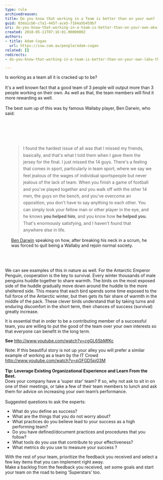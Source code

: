 ```yaml
---
type: rule
archivedreason: 
title: Do you know that working in a Team is better than on your own? (aka The Ben Darwin Rule)
guid: 03da1cb6-c7a1-445f-ace5-7164a5b459b7
uri: do-you-know-that-working-in-a-team-is-better-than-on-your-own-aka-the-ben-darwin-rule
created: 2010-05-11T07:16:01.0000000Z
authors:
- title: Adam Cogan
  url: https://ssw.com.au/people/adam-cogan
related: []
redirects:
- do-you-know-that-working-in-a-team-is-better-than-on-your-own-(aka-the-ben-darwin-rule)

---
```



Is working as a team all it is cracked up to be?<br>
<br>
It's a well known fact that a good team of 3 people will output more than&#160;3 people working on their own. As well as that, the team members will&#160;find it more rewarding as well.<br>
&#160;<br>
The best sum up of this was by famous Wallaby player, Ben Darwin, who said&#58; 

<br><excerpt class='endintro'></excerpt><br>
  <div class="quote" style="padding-bottom&#58;20px;padding-left&#58;20px;padding-right&#58;20px;padding-top&#58;20px;">
    <blockquote style="line-height&#58;1.6;">I found the hardest issue of all was that I missed my friends, basically, and that's what I told them when I gave them the jersey for the final. I just missed the&#160;14 guys. There's a feeling that comes in sport, particularly in team sport, where we say we feel jealous of the wages of individual sportspeople but never jealous of the lack of team. When you finish a game of football and you've played together and you walk off with the other 14 men, the guys on the bench, and you've overcome an opposition, you don't have to say anything to each other. You can simply look your fellow man or other player in the eye, and he knows <strong>you helped him</strong>, and you know how <strong>he helped you</strong>. That's enormously satisfying, and I haven't found that anywhere else in life.</blockquote>
    <img alt="" style="padding-left&#58;10px;float&#58;right;" src="/Management/RulesToBetterScrumUsingTFS/PublishingImages/Darwin.jpg" />
<p><a shape="rect" href="http&#58;//www.abc.net.au/rn/sportsfactor/stories/2007/2024628.htm">Ben Darwin</a> speaking on how,&#160;after breaking his neck in a scrum, he was forced to quit being a Wallaby and rejoin normal society.</p>
</div>
<br>
<p>We can see examples of this in nature as well. For the Antarctic Emperor Penguin, cooperation is the key to survival. Every winter thousands of male penguins huddle together to share warmth. The birds on the most exposed side of the huddle gradually move down around the huddle to the more sheltered side. This means that each bird spends some time exposed to the full force of the Antarctic winter, but then gets its fair share of warmth in the middle of the pack. These clever birds understand that by taking turns and enduring discomfort in the short term, their chances of success (survival) greatly increase. </p>
<p>It is essential that in order to be a contributing member of a successful team, you are willing to put the good of the team over your own interests so that everyone can benefit in the long term.</p>
<p><strong>See </strong><a shape="rect" href="http&#58;//www.youtube.com/watch?v=cgGL6SbMfKc">http&#58;//www.youtube.com/watch?v=cgGL6SbMfKc</a></p>
<p>Note&#58; If this beautiful story is not up your alley you will prefer a similar example of working as a team by the IT Crowd <a shape="rect" href="http&#58;//www.youtube.com/watch?v=pGFGD5pj03M">http&#58;//www.youtube.com/watch?v=pGFGD5pj03M</a>&#160;&#160; <br>
<br>
<strong>Tip&#58; Leverage Existing Organizational Experience and Learn From the Best.<br>
</strong>Does your company have a ‘super star’ team? If so, why not ask to sit in on one of their meetings, or take a few of their team members to lunch and ask them for advice on increasing your own team’s performance.<br>
<br>
Suggested questions to ask the experts&#58;</p>
<ul>
    <li>What do you define as success? </li>
    <li>What are the things that you do not worry about? </li>
    <li>What practices do you believe lead to your success as a high performing team? </li>
    <li>Do you have defined/document practices and procedures that you follow? </li>
    <li>What tools do you use that contribute to your effectiveness? </li>
    <li>What metrics do you use to measure your success ? </li>
</ul>
<p>With the rest of your team, prioritize the feedback you received and select a few key items that you can implement right away.<br>
Make a backlog from the feedback you received, set some goals and start your team on the road to being ‘Superstars’ too.</p>



